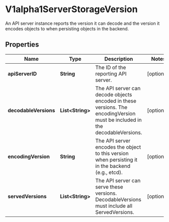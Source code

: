 

# V1alpha1ServerStorageVersion

An API server instance reports the version it can decode and the version it encodes objects to when persisting objects in the backend.

## Properties

Name | Type | Description | Notes
------------ | ------------- | ------------- | -------------
**apiServerID** | **String** | The ID of the reporting API server. |  [optional]
**decodableVersions** | **List&lt;String&gt;** | The API server can decode objects encoded in these versions. The encodingVersion must be included in the decodableVersions. |  [optional]
**encodingVersion** | **String** | The API server encodes the object to this version when persisting it in the backend (e.g., etcd). |  [optional]
**servedVersions** | **List&lt;String&gt;** | The API server can serve these versions. DecodableVersions must include all ServedVersions. |  [optional]



